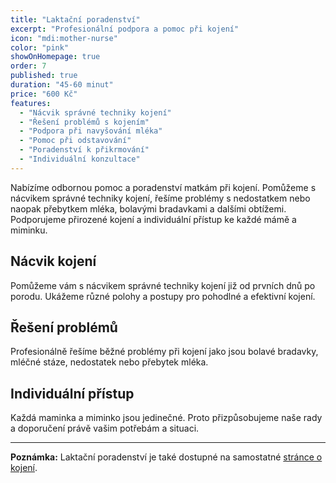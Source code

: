 ```yaml
---
title: "Laktační poradenství"
excerpt: "Profesionální podpora a pomoc při kojení"
icon: "mdi:mother-nurse"
color: "pink"
showOnHomepage: true
order: 7
published: true
duration: "45-60 minut"
price: "600 Kč"
features:
  - "Nácvik správné techniky kojení"
  - "Řešení problémů s kojením"
  - "Podpora při navyšování mléka"
  - "Pomoc při odstavování"
  - "Poradenství k přikrmování"
  - "Individuální konzultace"
---
```


Nabízíme odbornou pomoc a poradenství matkám při kojení. Pomůžeme s nácvikem správné techniky kojení, řešíme problémy s nedostatkem nebo naopak přebytkem mléka, bolavými bradavkami a dalšími obtížemi. Podporujeme přirozené kojení a individuální přístup ke každé mámě a miminku.

## Nácvik kojení

Pomůžeme vám s nácvikem správné techniky kojení již od prvních dnů po porodu. Ukážeme různé polohy a postupy pro pohodlné a efektivní kojení.

## Řešení problémů

Profesionálně řešíme běžné problémy při kojení jako jsou bolavé bradavky, mléčné stáze, nedostatek nebo přebytek mléka.

## Individuální přístup

Každá maminka a miminko jsou jedinečné. Proto přizpůsobujeme naše rady a doporučení právě vašim potřebám a situaci.

---

**Poznámka:** Laktační poradenství je také dostupné na samostatné [stránce o kojení](/kojeni).
